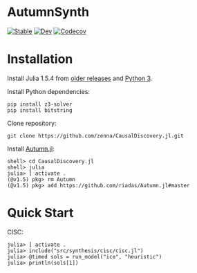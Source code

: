 # AutumnSynth

[![Stable](https://img.shields.io/badge/docs-stable-blue.svg)](https://zenna.github.io/CausalDiscovery.jl/stable)
[![Dev](https://img.shields.io/badge/docs-dev-blue.svg)](https://zenna.github.io/CausalDiscovery.jl/dev)
[![Codecov](https://codecov.io/gh/zenna/CausalDiscovery.jl/branch/master/graph/badge.svg)](https://codecov.io/gh/zenna/CausalDiscovery.jl)

# Installation

Install Julia 1.5.4 from [older releases](https://julialang.org/downloads/oldreleases/) and [Python 3](https://www.python.org/downloads/).

Install Python dependencies:
``` 
pip install z3-solver 
pip install bitstring
```
Clone repository:
```
git clone https://github.com/zenna/CausalDiscovery.jl.git
```
Install [Autumn.jl](https://github.com/riadas/Autumn.jl):
```
shell> cd CausalDiscovery.jl
shell> julia
julia> ] activate .
(@v1.5) pkg> rm Autumn
(@v1.5) pkg> add https://github.com/riadas/Autumn.jl#master
```

# Quick Start
CISC:
``` 
julia> ] activate .
julia> include("src/synthesis/cisc/cisc.jl")
julia> @timed sols = run_model("ice", "heuristic")
julia> println(sols[1])
```
